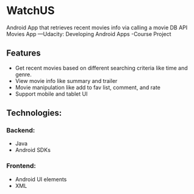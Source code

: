 # WatchUS
Android App that retrieves recent movies info via calling a movie DB API
Movies App —Udacity: Developing Android Apps -Course Project

## Features
- Get recent movies based on different searching criteria like time and genre.
- View movie info like summary and trailer
- Movie manipulation like add to fav list, comment, and rate
- Support mobile and tablet UI

## Technologies:
### Backend:
- Java
- Android SDKs

### Frontend:
- Android UI elements 
- XML
